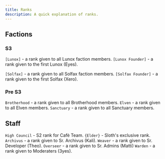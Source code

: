 ```yaml
---
title: Ranks
description: A quick explanation of ranks.
---
```



## Factions
### S3
`[Lunox]` - a rank given to all Lunox faction members.
`[Lunox Founder]` - a rank given to the first Lunox (Eyes).

`[Solfax]` - a rank given to all Solfax faction members.
`[Solfax Founder]` - a rank given to the first Solfax (Xero).

### Pre S3
`Brotherhood` - a rank given to all Brotherhood members.
`Elven` - a rank given to all Elven members.
`Sanctuary` - a rank given to all Sanctuary members.

## Staff
`High Council` - S2 rank for Cafè Team.
`{Elder}` - Sloth's exclusive rank.
`Archivus` - a rank given to Sr. Archivus (Kali).
`Weaver` - a rank given to Sr. Developer (Theo).
`Overseer` - a rank given to Sr. Admins (Matti)
`Warden` - a rank given to Moderaters (3yes).
